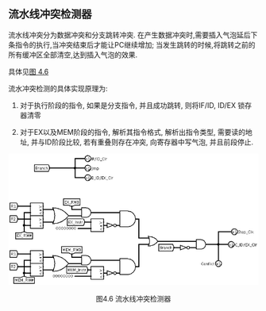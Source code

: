 ## 流水线冲突检测器
流水线冲突分为数据冲突和分支跳转冲突.
在产生数据冲突时,需要插入气泡延后下条指令的执行,当冲突结束后才能让PC继续增加;
当发生跳转的时候,将跳转之前的所有缓冲区全部清空,达到插入气泡的效果.

具体见[图 4.6](#conflict)

流水冲突检测的具体实现原理为:
1. 对于执行阶段的指令, 如果是分支指令, 并且成功跳转, 则将IF/ID, ID/EX 锁存器清零

2. 对于EX以及MEM阶段的指令, 解析其指令格式, 解析出指令类型, 需要读的地址, 并与ID阶段比较, 若有重叠则存在冲突, 向寄存器中写气泡, 并且前段停止.

![conflict](./pic/4.6.png)
<center><span id="conflict">图4.6 流水线冲突检测器</span></center>
